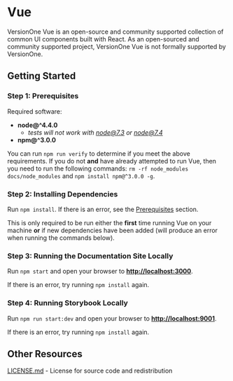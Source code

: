# Vue
VersionOne Vue is an open-source and community supported collection of common UI components built with React. As an open-sourced and community supported project, VersionOne Vue is not formally supported by VersionOne.

## Getting Started
### Step 1: Prerequisites
Required software:

- **node@^4.4.0**
    - *tests will not work with node@7.3 or node@7.4*
- **npm@^3.0.0**
  
You can run `npm run verify` to determine if you meet the above requirements. If you do not **and** have already attempted to run Vue, then you need to run the following commands: `rm -rf node_modules docs/node_modules` and `npm install npm@^3.0.0 -g`.

### Step 2: Installing Dependencies
Run `npm install`. If there is an error, see the [Prerequisites](#Step-1-Prerequisites) section.

This is only required to be run either the **first** time running Vue on your machine **or** if new dependencies have been added (will produce an error when running the commands below).

### Step 3: Running the Documentation Site Locally
Run `npm start` and open your browser to **[http://localhost:3000](http://localhost:3000)**.

If there is an error, try running `npm install` again.

### Step 4: Running Storybook Locally
Run `npm run start:dev` and open your browser to **[http://localhost:9001](http://localhost:9001)**.

If there is an error, try running `npm install` again.

## Other Resources
[LICENSE.md](./license.md) - License for source code and redistribution
